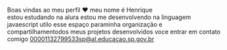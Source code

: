 Boas vindas ao meu perfil ❤ 
meu nome é Henrique   
estou estudando na alura
estou me desenvolvendo na linguagem javaescript
utilo esse espaço paraminha organização e compartilhamentodos meus projetos desenvolvidos
voce entrar em contato comigo 
00001132799533sp@al.educacao.sp.gov.br
